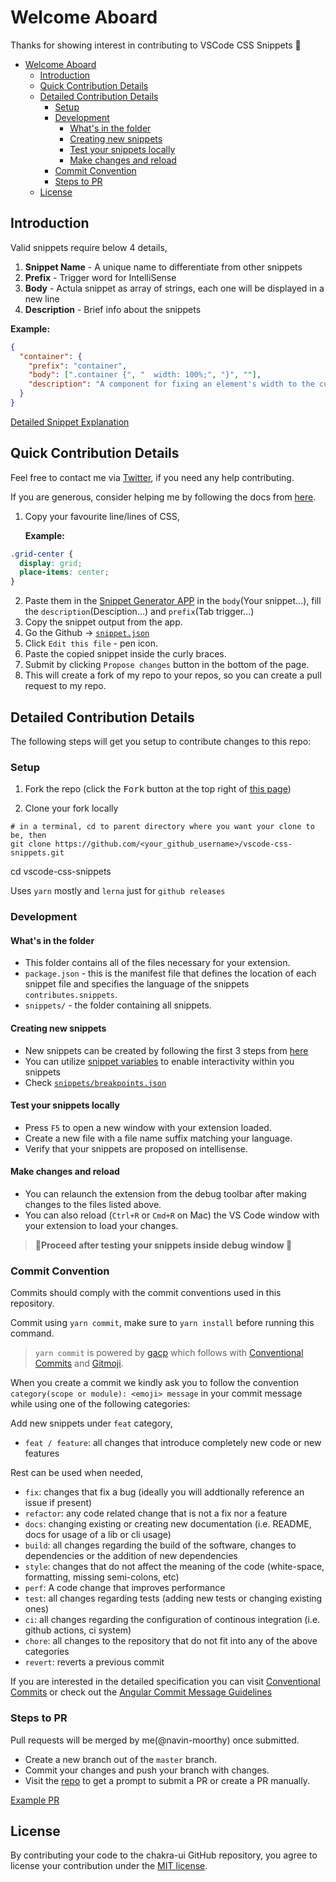 # Welcome Aboard

Thanks for showing interest in contributing to VSCode CSS Snippets 💖

- [Welcome Aboard](#welcome-aboard)
  - [Introduction](#introduction)
  - [Quick Contribution Details](#quick-contribution-details)
  - [Detailed Contribution Details](#detailed-contribution-details)
    - [Setup](#setup)
    - [Development](#development)
      - [What's in the folder](#whats-in-the-folder)
      - [Creating new snippets](#creating-new-snippets)
      - [Test your snippets locally](#test-your-snippets-locally)
      - [Make changes and reload](#make-changes-and-reload)
    - [Commit Convention](#commit-convention)
    - [Steps to PR](#steps-to-pr)
  - [License](#license)

## Introduction

Valid snippets require below 4 details,

1. **Snippet Name** - A unique name to differentiate from other snippets
2. **Prefix** - Trigger word for IntelliSense
3. **Body** - Actula snippet as array of strings, each one will be displayed in
   a new line
4. **Description** - Brief info about the snippets

**Example:**

```json
{
  "container": {
    "prefix": "container",
    "body": [".container {", "  width: 100%;", "}", ""],
    "description": "A component for fixing an element's width to the current breakpoint."
  }
}
```

[Detailed Snippet Explanation](https://code.visualstudio.com/docs/editor/userdefinedsnippets#_create-your-own-snippets)

## Quick Contribution Details

Feel free to contact me via [Twitter](https://twitter.com/navin_moorthy), if you
need any help contributing.

If you are generous, consider helping me by following the docs from
[here](#detailed-contribution-details).

1. Copy your favourite line/lines of CSS,

   **Example:**

```css
.grid-center {
  display: grid;
  place-items: center;
}
```

2. Paste them in the [Snippet Generator APP](https://snippet-generator.app/) in
   the `body`(Your snippet...), fill the `description`(Desciption...) and
   `prefix`(Tab trigger...)
3. Copy the snippet output from the app.
4. Go the Github →
   [`snippet.json`](https://github.com/navin-moorthy/vscode-css-snippets/blob/master/snippets/contributions/snippet.json)
5. Click `Edit this file` - pen icon.
6. Paste the copied snippet inside the curly braces.
7. Submit by clicking `Propose changes` button in the bottom of the page.
8. This will create a fork of my repo to your repos, so you can create a pull
   request to my repo.

## Detailed Contribution Details

The following steps will get you setup to contribute changes to this repo:

### Setup

1. Fork the repo (click the <kbd>Fork</kbd> button at the top right of
   [this page](https://github.com/navin-moorthy/vscode-css-snippets))

2. Clone your fork locally

```shell
# in a terminal, cd to parent directory where you want your clone to be, then
git clone https://github.com/<your_github_username>/vscode-css-snippets.git
```

cd vscode-css-snippets

Uses `yarn` mostly and `lerna` just for `github releases`

### Development

#### What's in the folder

- This folder contains all of the files necessary for your extension.
- `package.json` - this is the manifest file that defines the location of each
  snippet file and specifies the language of the snippets
  `contributes.snippets`.
- `snippets/` - the folder containing all snippets.

#### Creating new snippets

- New snippets can be created by following the first 3 steps from
  [here](#quick-contribution-details)
- You can utilize
  [snippet variables](https://code.visualstudio.com/docs/editor/userdefinedsnippets#_variables)
  to enable interactivity within you snippets
- Check
  [`snippets/breakpoints.json`](https://github.com/navin-moorthy/vscode-css-snippets/blob/master/snippets/contributions/snippet.json)

#### Test your snippets locally

- Press `F5` to open a new window with your extension loaded.
- Create a new file with a file name suffix matching your language.
- Verify that your snippets are proposed on intellisense.

#### Make changes and reload

- You can relaunch the extension from the debug toolbar after making changes to
  the files listed above.
- You can also reload (`Ctrl+R` or `Cmd+R` on Mac) the VS Code window with your
  extension to load your changes.

> **🚨Proceed after testing your snippets inside debug window 🚨**

### Commit Convention

Commits should comply with the commit conventions used in this repository.

Commit using `yarn commit`, make sure to `yarn install` before running this
command.

> `yarn commit` is powered by [gacp](https://github.com/vivaxy/gacp) which
> follows with [Conventional Commits](https://www.conventionalcommits.org/) and
> [Gitmoji](https://gitmoji.carloscuesta.me/).

When you create a commit we kindly ask you to follow the convention
`category(scope or module): <emoji> message` in your commit message while using
one of the following categories:

Add new snippets under `feat` category,

- `feat / feature`: all changes that introduce completely new code or new
  features

Rest can be used when needed,

- `fix`: changes that fix a bug (ideally you will addtionally reference an issue
  if present)
- `refactor`: any code related change that is not a fix nor a feature
- `docs`: changing existing or creating new documentation (i.e. README, docs for
  usage of a lib or cli usage)
- `build`: all changes regarding the build of the software, changes to
  dependencies or the addition of new dependencies
- `style`: changes that do not affect the meaning of the code (white-space,
  formatting, missing semi-colons, etc)
- `perf`: A code change that improves performance
- `test`: all changes regarding tests (adding new tests or changing existing
  ones)
- `ci`: all changes regarding the configuration of continous integration (i.e.
  github actions, ci system)
- `chore`: all changes to the repository that do not fit into any of the above
  categories
- `revert`: reverts a previous commit

If you are interested in the detailed specification you can visit
[Conventional Commits](https://www.conventionalcommits.org/) or check out the
[Angular Commit Message Guidelines](https://github.com/angular/angular/blob/22b96b9/CONTRIBUTING.md#-commit-message-guidelines)

### Steps to PR

Pull requests will be merged by me(@navin-moorthy) once submitted.

- Create a new branch out of the `master` branch.
- Commit your changes and push your branch with changes.
- Visit the [repo](https://github.com/navin-moorthy/vscode-css-snippets/) to get
  a prompt to submit a PR or create a PR manually.

[Example PR](https://github.com/navin-moorthy/vscode-css-snippets/pull/8)

## License

By contributing your code to the chakra-ui GitHub repository, you agree to
license your contribution under the
[MIT license](https://github.com/navin-moorthy/vscode-css-snippets/blob/master/LICENSE).
